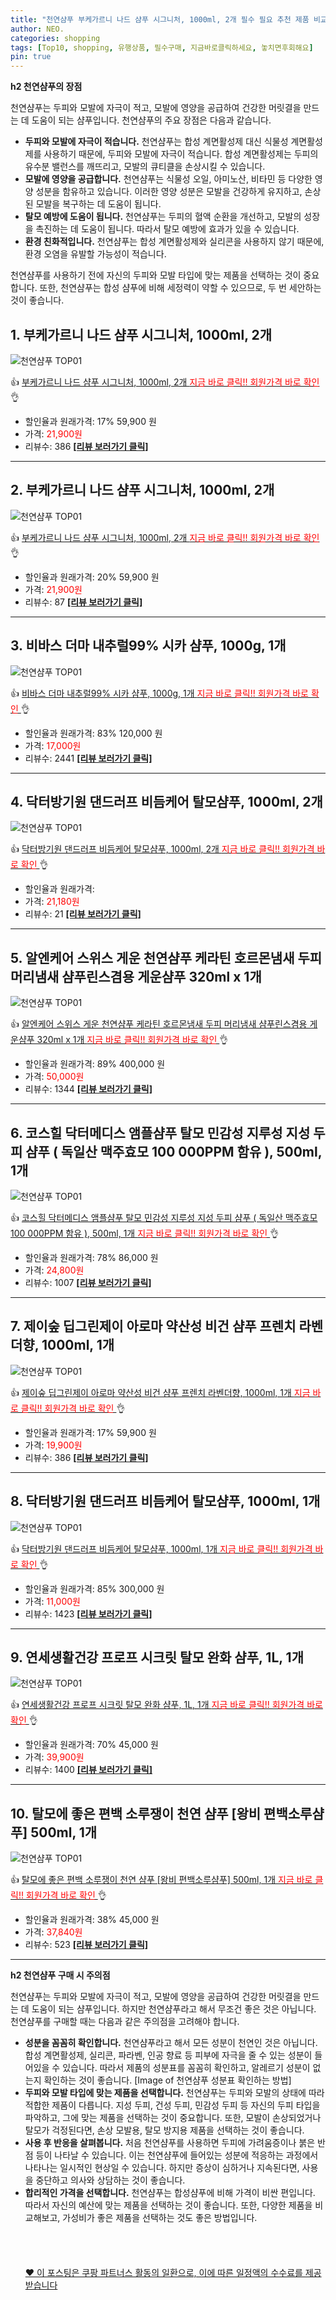 ```yaml
---
title: "천연샴푸 부케가르니 나드 샴푸 시그니처, 1000ml, 2개 필수 필요 추천 제품 비교 최저 가격 비교 장점 구매 후기 구매평"
author: NEO.
categories: shopping
tags: [Top10, shopping, 유행상품, 필수구매, 지금바로클릭하세요, 놓치면후회해요]
pin: true
---
```

**h2 천연샴푸의 장점**

천연샴푸는 두피와 모발에 자극이 적고, 모발에 영양을 공급하여 건강한 머릿결을 만드는 데 도움이 되는 샴푸입니다. 천연샴푸의 주요 장점은 다음과 같습니다.

* **두피와 모발에 자극이 적습니다.** 천연샴푸는 합성 계면활성제 대신 식물성 계면활성제를 사용하기 때문에, 두피와 모발에 자극이 적습니다. 합성 계면활성제는 두피의 유수분 밸런스를 깨뜨리고, 모발의 큐티클을 손상시킬 수 있습니다.
* **모발에 영양을 공급합니다.** 천연샴푸는 식물성 오일, 아미노산, 비타민 등 다양한 영양 성분을 함유하고 있습니다. 이러한 영양 성분은 모발을 건강하게 유지하고, 손상된 모발을 복구하는 데 도움이 됩니다.
* **탈모 예방에 도움이 됩니다.** 천연샴푸는 두피의 혈액 순환을 개선하고, 모발의 성장을 촉진하는 데 도움이 됩니다. 따라서 탈모 예방에 효과가 있을 수 있습니다.
* **환경 친화적입니다.** 천연샴푸는 합성 계면활성제와 실리콘을 사용하지 않기 때문에, 환경 오염을 유발할 가능성이 적습니다.

천연샴푸를 사용하기 전에 자신의 두피와 모발 타입에 맞는 제품을 선택하는 것이 중요합니다. 또한, 천연샴푸는 합성 샴푸에 비해 세정력이 약할 수 있으므로, 두 번 세안하는 것이 좋습니다.

   

## 1. 부케가르니 나드 샴푸 시그니처, 1000ml, 2개

![천연샴푸 TOP01](https://thumbnail8.coupangcdn.com/thumbnails/remote/490x490ex/image/retail/images/324843639879695-da5c88d6-2fb1-47dc-8ad2-6174b1751bef.jpg)


👍 [부케가르니 나드 샴푸 시그니처, 1000ml, 2개 <font color=red> 지금 바로 클릭!! 회원가격 바로 확인 </font> ](https://link.coupang.com/re/AFFSDP?lptag=AF3617701&subid=GithubCoopas&pageKey=5832178307&traceid=V0-153&itemId=19705861480&vendorItemId=4428105221) 👌 


- 할인율과 원래가격: 17%  59,900   원
- 가격: <span style='color:red'>21,900원</span>
- 리뷰수: 386  [**[리뷰 보러가기 클릭]**](https://link.coupang.com/re/AFFSDP?lptag=AF3617701&subid=GithubCoopas&pageKey=5832178307&traceid=V0-153&itemId=19705861480&vendorItemId=4428105221)

---


   

## 2. 부케가르니 나드 샴푸 시그니처, 1000ml, 2개

![천연샴푸 TOP01](https://thumbnail8.coupangcdn.com/thumbnails/remote/490x490ex/image/retail/images/324843639879695-da5c88d6-2fb1-47dc-8ad2-6174b1751bef.jpg)


👍 [부케가르니 나드 샴푸 시그니처, 1000ml, 2개 <font color=red> 지금 바로 클릭!! 회원가격 바로 확인 </font> ](https://link.coupang.com/re/AFFSDP?lptag=AF3617701&subid=GithubCoopas&pageKey=5832178307&traceid=V0-153&itemId=19705861480&vendorItemId=4428105221) 👌 


- 할인율과 원래가격: 20%  59,900   원
- 가격: <span style='color:red'>21,900원</span>
- 리뷰수: 87  [**[리뷰 보러가기 클릭]**](https://link.coupang.com/re/AFFSDP?lptag=AF3617701&subid=GithubCoopas&pageKey=5832178307&traceid=V0-153&itemId=19705861480&vendorItemId=4428105221)

---


   

## 3. 비바스 더마 내추럴99% 시카 샴푸, 1000g, 1개

![천연샴푸 TOP01](https://thumbnail6.coupangcdn.com/thumbnails/remote/490x490ex/image/rs_quotation_api/r472dhra/adc59ee08c2a46b592231cd645ef6953.jpg)


👍 [비바스 더마 내추럴99% 시카 샴푸, 1000g, 1개 <font color=red> 지금 바로 클릭!! 회원가격 바로 확인 </font> ](https://link.coupang.com/re/AFFSDP?lptag=AF3617701&subid=GithubCoopas&pageKey=186559752&traceid=V0-153&itemId=13609911024&vendorItemId=81131666258) 👌 


- 할인율과 원래가격: 83%  120,000   원
- 가격: <span style='color:red'>17,000원</span>
- 리뷰수: 2441  [**[리뷰 보러가기 클릭]**](https://link.coupang.com/re/AFFSDP?lptag=AF3617701&subid=GithubCoopas&pageKey=186559752&traceid=V0-153&itemId=13609911024&vendorItemId=81131666258)

---


   

## 4. 닥터방기원 댄드러프 비듬케어 탈모샴푸, 1000ml, 2개

![천연샴푸 TOP01](https://thumbnail8.coupangcdn.com/thumbnails/remote/490x490ex/image/retail/images/8834566958435142-1a7bcb37-550e-4b3a-b25b-d0cd7772925e.jpg)


👍 [닥터방기원 댄드러프 비듬케어 탈모샴푸, 1000ml, 2개 <font color=red> 지금 바로 클릭!! 회원가격 바로 확인 </font> ](https://link.coupang.com/re/AFFSDP?lptag=AF3617701&subid=GithubCoopas&pageKey=1852422474&traceid=V0-153&itemId=20691836140&vendorItemId=71136410714) 👌 


- 할인율과 원래가격: 
- 가격: <span style='color:red'>21,180원</span>
- 리뷰수: 21  [**[리뷰 보러가기 클릭]**](https://link.coupang.com/re/AFFSDP?lptag=AF3617701&subid=GithubCoopas&pageKey=1852422474&traceid=V0-153&itemId=20691836140&vendorItemId=71136410714)

---


   

## 5. 알엔케어 스위스 게운 천연샴푸 케라틴 호르몬냄새 두피 머리냄새 샴푸린스겸용 게운샴푸 320ml x 1개

![천연샴푸 TOP01](https://thumbnail6.coupangcdn.com/thumbnails/remote/490x490ex/image/vendor_inventory/e1e5/3bcf713da19f6a149609083927e4ff5c41cf31687afdd37429dfcdedd35d.jpg)


👍 [알엔케어 스위스 게운 천연샴푸 케라틴 호르몬냄새 두피 머리냄새 샴푸린스겸용 게운샴푸 320ml x 1개 <font color=red> 지금 바로 클릭!! 회원가격 바로 확인 </font> ](https://link.coupang.com/re/AFFSDP?lptag=AF3617701&subid=GithubCoopas&pageKey=37130223&traceid=V0-153&itemId=136729667&vendorItemId=3293173196) 👌 


- 할인율과 원래가격: 89%  400,000   원
- 가격: <span style='color:red'>50,000원</span>
- 리뷰수: 1344  [**[리뷰 보러가기 클릭]**](https://link.coupang.com/re/AFFSDP?lptag=AF3617701&subid=GithubCoopas&pageKey=37130223&traceid=V0-153&itemId=136729667&vendorItemId=3293173196)

---


   

## 6. 코스힐 닥터메디스 앰플샴푸 탈모 민감성 지루성 지성 두피 샴푸 ( 독일산 맥주효모 100 000PPM 함유 ), 500ml, 1개

![천연샴푸 TOP01](https://thumbnail10.coupangcdn.com/thumbnails/remote/490x490ex/image/vendor_inventory/3948/4017eac5348939c3c3b1a20e58f5a7f01900d7fd8a305af1b0eb80e46c27.jpg)


👍 [코스힐 닥터메디스 앰플샴푸 탈모 민감성 지루성 지성 두피 샴푸 ( 독일산 맥주효모 100 000PPM 함유 ), 500ml, 1개 <font color=red> 지금 바로 클릭!! 회원가격 바로 확인 </font> ](https://link.coupang.com/re/AFFSDP?lptag=AF3617701&subid=GithubCoopas&pageKey=7448001189&traceid=V0-153&itemId=19382869525&vendorItemId=84206185479) 👌 


- 할인율과 원래가격: 78%  86,000   원
- 가격: <span style='color:red'>24,800원</span>
- 리뷰수: 1007  [**[리뷰 보러가기 클릭]**](https://link.coupang.com/re/AFFSDP?lptag=AF3617701&subid=GithubCoopas&pageKey=7448001189&traceid=V0-153&itemId=19382869525&vendorItemId=84206185479)

---


   

## 7. 제이숲 딥그린제이 아로마 약산성 비건 샴푸 프렌치 라벤더향, 1000ml, 1개

![천연샴푸 TOP01](https://thumbnail9.coupangcdn.com/thumbnails/remote/490x490ex/image/retail/images/3558859904274408-4d659126-5804-4cde-94e0-17fefc9c10b0.jpg)


👍 [제이숲 딥그린제이 아로마 약산성 비건 샴푸 프렌치 라벤더향, 1000ml, 1개 <font color=red> 지금 바로 클릭!! 회원가격 바로 확인 </font> ](https://link.coupang.com/re/AFFSDP?lptag=AF3617701&subid=GithubCoopas&pageKey=5485964217&traceid=V0-153&itemId=8478469508&vendorItemId=75766012049) 👌 


- 할인율과 원래가격: 17%  59,900   원
- 가격: <span style='color:red'>19,900원</span>
- 리뷰수: 386  [**[리뷰 보러가기 클릭]**](https://link.coupang.com/re/AFFSDP?lptag=AF3617701&subid=GithubCoopas&pageKey=5485964217&traceid=V0-153&itemId=8478469508&vendorItemId=75766012049)

---


   

## 8. 닥터방기원 댄드러프 비듬케어 탈모샴푸, 1000ml, 1개

![천연샴푸 TOP01](https://thumbnail6.coupangcdn.com/thumbnails/remote/490x490ex/image/retail/images/8772868224274990-dd5f8d5f-00fd-4e71-82cb-daf0b5c0fcde.jpg)


👍 [닥터방기원 댄드러프 비듬케어 탈모샴푸, 1000ml, 1개 <font color=red> 지금 바로 클릭!! 회원가격 바로 확인 </font> ](https://link.coupang.com/re/AFFSDP?lptag=AF3617701&subid=GithubCoopas&pageKey=1852422474&traceid=V0-153&itemId=20687449817&vendorItemId=71136410719) 👌 


- 할인율과 원래가격: 85%  300,000   원
- 가격: <span style='color:red'>11,000원</span>
- 리뷰수: 1423  [**[리뷰 보러가기 클릭]**](https://link.coupang.com/re/AFFSDP?lptag=AF3617701&subid=GithubCoopas&pageKey=1852422474&traceid=V0-153&itemId=20687449817&vendorItemId=71136410719)

---


   

## 9. 연세생활건강 프로프 시크릿 탈모 완화 샴푸, 1L, 1개

![천연샴푸 TOP01](https://thumbnail6.coupangcdn.com/thumbnails/remote/490x490ex/image/vendor_inventory/66b1/765154d9471a82314e8ab0e050125c99e6fba4b8bb7593cf4d8ced38e55a.png)


👍 [연세생활건강 프로프 시크릿 탈모 완화 샴푸, 1L, 1개 <font color=red> 지금 바로 클릭!! 회원가격 바로 확인 </font> ](https://link.coupang.com/re/AFFSDP?lptag=AF3617701&subid=GithubCoopas&pageKey=6170561065&traceid=V0-153&itemId=10704176375&vendorItemId=83739261736) 👌 


- 할인율과 원래가격: 70%  45,000   원
- 가격: <span style='color:red'>39,900원</span>
- 리뷰수: 1400  [**[리뷰 보러가기 클릭]**](https://link.coupang.com/re/AFFSDP?lptag=AF3617701&subid=GithubCoopas&pageKey=6170561065&traceid=V0-153&itemId=10704176375&vendorItemId=83739261736)

---


   

## 10. 탈모에 좋은 편백 소루쟁이 천연 샴푸 [왕비 편백소루샴푸] 500ml, 1개

![천연샴푸 TOP01](https://thumbnail6.coupangcdn.com/thumbnails/remote/490x490ex/image/vendor_inventory/c9a1/1b6e29af0680e414cd3287ab6a8cf52f85760f73c02583785212967516c2.jpeg)


👍 [탈모에 좋은 편백 소루쟁이 천연 샴푸 [왕비 편백소루샴푸] 500ml, 1개 <font color=red> 지금 바로 클릭!! 회원가격 바로 확인 </font> ](https://link.coupang.com/re/AFFSDP?lptag=AF3617701&subid=GithubCoopas&pageKey=6956799782&traceid=V0-153&itemId=16921258044&vendorItemId=84099154470) 👌 


- 할인율과 원래가격: 38%  45,000   원
- 가격: <span style='color:red'>37,840원</span>
- 리뷰수: 523  [**[리뷰 보러가기 클릭]**](https://link.coupang.com/re/AFFSDP?lptag=AF3617701&subid=GithubCoopas&pageKey=6956799782&traceid=V0-153&itemId=16921258044&vendorItemId=84099154470)

---
**h2 천연샴푸 구매 시 주의점**

천연샴푸는 두피와 모발에 자극이 적고, 모발에 영양을 공급하여 건강한 머릿결을 만드는 데 도움이 되는 샴푸입니다. 하지만 천연샴푸라고 해서 무조건 좋은 것은 아닙니다. 천연샴푸를 구매할 때는 다음과 같은 주의점을 고려해야 합니다.

* **성분을 꼼꼼히 확인합니다.** 천연샴푸라고 해서 모든 성분이 천연인 것은 아닙니다. 합성 계면활성제, 실리콘, 파라벤, 인공 향료 등 피부에 자극을 줄 수 있는 성분이 들어있을 수 있습니다. 따라서 제품의 성분표를 꼼꼼히 확인하고, 알레르기 성분이 없는지 확인하는 것이 좋습니다.
[Image of 천연샴푸 성분표 확인하는 방법]
* **두피와 모발 타입에 맞는 제품을 선택합니다.** 천연샴푸는 두피와 모발의 상태에 따라 적합한 제품이 다릅니다. 지성 두피, 건성 두피, 민감성 두피 등 자신의 두피 타입을 파악하고, 그에 맞는 제품을 선택하는 것이 중요합니다. 또한, 모발이 손상되었거나 탈모가 걱정된다면, 손상 모발용, 탈모 방지용 제품을 선택하는 것이 좋습니다.
* **사용 후 반응을 살펴봅니다.** 처음 천연샴푸를 사용하면 두피에 가려움증이나 붉은 반점 등이 나타날 수 있습니다. 이는 천연샴푸에 들어있는 성분에 적응하는 과정에서 나타나는 일시적인 현상일 수 있습니다. 하지만 증상이 심하거나 지속된다면, 사용을 중단하고 의사와 상담하는 것이 좋습니다.
* **합리적인 가격을 선택합니다.** 천연샴푸는 합성샴푸에 비해 가격이 비싼 편입니다. 따라서 자신의 예산에 맞는 제품을 선택하는 것이 좋습니다. 또한, 다양한 제품을 비교해보고, 가성비가 좋은 제품을 선택하는 것도 좋은 방법입니다.<br><br><br><br><br> [ ❤  이 포스팅은 쿠팡 파트너스 활동의 일환으로, 이에 따른 일정액의 수수료를 제공받습니다](https://link.coupang.com/a/bcEFyh)